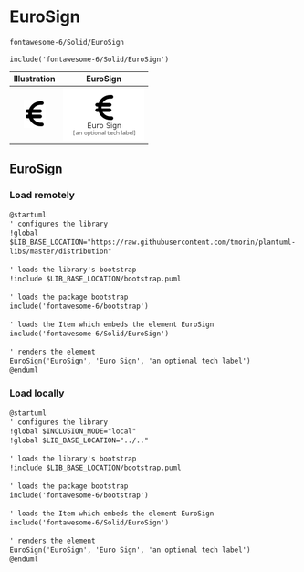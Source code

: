 # EuroSign


```text
fontawesome-6/Solid/EuroSign
```

```text
include('fontawesome-6/Solid/EuroSign')
```



| Illustration | EuroSign |
| :---: | :---: |
| ![illustration for Illustration](../../fontawesome-6/Solid/EuroSign.png) | ![illustration for EuroSign](../../fontawesome-6/Solid/EuroSign.Local.png) |




## EuroSign

### Load remotely
```plantuml
@startuml
' configures the library
!global $LIB_BASE_LOCATION="https://raw.githubusercontent.com/tmorin/plantuml-libs/master/distribution"

' loads the library's bootstrap
!include $LIB_BASE_LOCATION/bootstrap.puml

' loads the package bootstrap
include('fontawesome-6/bootstrap')

' loads the Item which embeds the element EuroSign
include('fontawesome-6/Solid/EuroSign')

' renders the element
EuroSign('EuroSign', 'Euro Sign', 'an optional tech label')
@enduml
```

### Load locally
```plantuml
@startuml
' configures the library
!global $INCLUSION_MODE="local"
!global $LIB_BASE_LOCATION="../.."

' loads the library's bootstrap
!include $LIB_BASE_LOCATION/bootstrap.puml

' loads the package bootstrap
include('fontawesome-6/bootstrap')

' loads the Item which embeds the element EuroSign
include('fontawesome-6/Solid/EuroSign')

' renders the element
EuroSign('EuroSign', 'Euro Sign', 'an optional tech label')
@enduml
```

